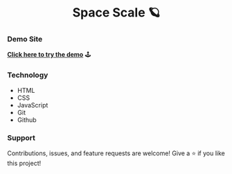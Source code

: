 # <center> Space Scale 🪐 </center>






### **Demo Site**


 **[Click here to try the demo](https://sanchezdiezma.github.io/spacescale/)** 🕹
 
### **Technology**

* HTML
* CSS
* JavaScript
* Git
* Github

### **Support**

Contributions, issues, and feature requests are welcome!
Give a ⭐️ if you like this project!

